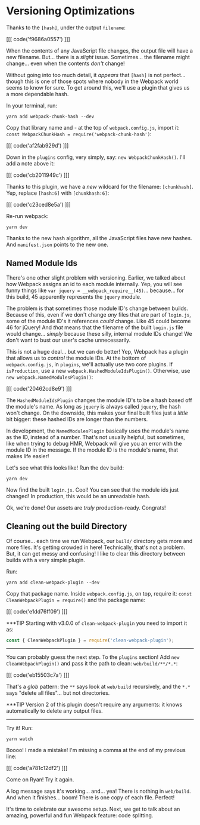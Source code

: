 # Versioning Optimizations

Thanks to the `[hash]`, under the output `filename`:

[[[ code('f9686a0557') ]]]

When the contents of any JavaScript file changes, the output file will have a new
filename. But... there is a *slight* issue. Sometimes... the filename might change...
even when the contents *don't* change!

Without going into too much detail, it *appears* that `[hash]` is not perfect...
though this is one of those spots where nobody in the Webpack world seems to know
for sure. To get around this, we'll use a plugin that gives us a more dependable hash.

In your terminal, run:

```terminal
yarn add webpack-chunk-hash --dev
```

Copy that library name and - at the top of `webpack.config.js`, import it:
`const WebpackChunkHash = require('webpack-chunk-hash')`:

[[[ code('af2fab929d') ]]]

Down in the `plugins` config, very simply, say: `new WebpackChunkHash()`. I'll add
a note above it:

[[[ code('cb2011949c') ]]]

Thanks to this plugin, we have a *new* wildcard for the filename: `[chunkhash]`.
Yep, replace `[hash:6]` with `[chunkhash:6]`:

[[[ code('c23ced8e5a') ]]]

Re-run webpack:

```terminal-silent
yarn dev
```

Thanks to the new hash algorithm, all the JavaScript files have new hashes. And
`manifest.json` points to the new one.

## Named Module Ids

There's one other slight problem with versioning. Earlier, we talked about how Webpack
assigns an id to each module internally. Yep, you will see funny things like
`var jquery = __webpack_require__(45)`... because... for this build, 45 apparently
represents the `jquery` module.

The problem is that sometimes those module ID's change between builds. Because of
this, even if we don't change *any* files that are part of `login.js`, some of
the module ID's it references *could* change. Like 45 could become 46
for jQuery! And *that* means that the filename of the built `login.js` file would
change... *simply* because these silly, internal module IDs change! We don't want
to bust our user's cache unnecessarily.

This is not a huge deal... but we can do better! Yep, Webpack has a plugin that
allows us to *control* the module IDs. At the bottom of `webpack.config.js`, in
`plugins`, we'll actually use two core plugins. If `isProduction`, use a new
`webpack.HashedModuleIdsPlugin()`. Otherwise, use `new webpack.NamedModulesPlugin()`:

[[[ code('20462cd8e9') ]]]

The `HashedModuleIdsPlugin` changes the module ID's to be a hash based off the module's
name. As long as `jquery` is always called `jquery`, the hash won't change. On the
downside, this makes your final built files just a *little* bit bigger: these
hashed IDs are longer than the numbers.

In development, the `NamedModulesPlugin` basically uses the module's name as the ID,
instead of a number. That's not usually helpful, but sometimes, like when trying to
debug HMR, Webpack will give you an error with the module ID in the message. If the
module ID is the module's name, that makes life easier!

Let's see what this looks like! Run the dev build:

```terminal
yarn dev
```

Now find the built `login.js`. Cool! You can see that the module ids just changed!
In production, this would be an unreadable hash.

Ok, we're done! Our assets are *truly* production-ready. Congrats!

## Cleaning out the build Directory

Of course... each time we run Webpack, our `build/` directory gets more and more
files. It's getting crowded in here! Technically, that's not a problem. But, it can
get messy and confusing! I like to clear this directory between builds with a very
simple plugin.

Run:

```terminal
yarn add clean-webpack-plugin --dev
```

Copy that package name. Inside `webpack.config.js`, on top, require it:
`const CleanWebpackPlugin = require()` and the package name:

[[[ code('e1dd76ff09') ]]]

***TIP
Starting with v3.0.0 of `clean-webpack-plugin` you need to import it as:
```javascript
const { CleanWebpackPlugin } = require('clean-webpack-plugin');
```
***

You can probably guess the next step. To the `plugins` section! Add
`new CleanWebpackPlugin()` and pass it the path to clean: `web/build/**/*.*`:

[[[ code('eb15503c7a') ]]]

That's a *glob* pattern: the `**` says look at `web/build` recursively, and the
`*.*` says "delete all files"... but not directories.

***TIP
Version 2 of this plugin doesn't require any arguments: it knows automatically to delete
any output files.
***

Try it! Run:

```terminal
yarn watch
```

Boooo! I made a mistake! I'm missing a comma at the end of my previous line:

[[[ code('a781c12df2') ]]]

Come on Ryan! Try it again.

A log message says it's working... and... yea! There is nothing in `web/build`.
And when it finishes... boom! There is one copy of each file. Perfect!

It's time to celebrate our awesome setup. Next, we get to talk about an amazing,
powerful and fun Webpack feature: code splitting.
